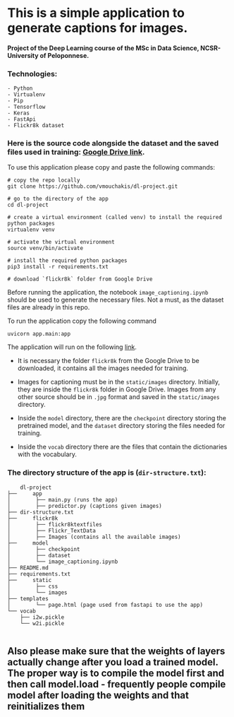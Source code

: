 # This is a simple application to generate captions for images.
#### Project of the Deep Learning course of the MSc in Data Science, NCSR-University of Peloponnese.

### Technologies:
    - Python
    - Virtualenv
    - Pip
    - Tensorflow
    - Keras
    - FastApi
    - Flickr8k dataset

### Here is the source code alongside the dataset and the saved files used in training: [Google Drive link](https://drive.google.com/drive/u/3/folders/1YlFUuwD4ea6z_nkZrA8xsmXH2RAkaBMZ).

To use this application please copy and paste the following commands:
```
# copy the repo locally
git clone https://github.com/vmouchakis/dl-project.git

# go to the directory of the app
cd dl-project

# create a virtual environment (called venv) to install the required python packages
virtualenv venv

# activate the virtual environment
source venv/bin/activate

# install the required python packages
pip3 install -r requirements.txt

# download `flickr8k` folder from Google Drive
```

Before running the application, the notebook `image_captioning.ipynb` should be used to generate the necessary files. Not a must, as the dataset files are already in this repo.


To run the application copy the following command
```
uvicorn app.main:app
```

The application will run on the following [link](http://localhost:8000/).

* It is necessary the folder `flickr8k` from the Google Drive to be downloaded, it contains all the images needed for training.

* Images for captioning must be in the `static/images` directory. Initially, they are inside the `flickr8k` folder in Google Drive. Images from any other source should be in `.jpg` format and saved in the `static/images` directory.

* Inside the `model` directory, there are the `checkpoint` directory storing the pretrained model, and the `dataset` directory storing the files needed for training.

* Inside the `vocab` directory there are the files that contain the dictionaries with the vocabulary.

### The directory structure of the app is (`dir-structure.txt`):
```
    dl-project
├──     app
│        ├── main.py (runs the app)
│        ├── predictor.py (captions given images)
├── dir-structure.txt
├──     flickr8k 
│        ├── flickr8ktextfiles
│        ├── Flickr_TextData
│        ├── Images (contains all the available images)
├──     model
│        ├── checkpoint
│        ├── dataset
│        └── image_captioning.ipynb
├── README.md
├── requirements.txt
├──     static
│        ├── css
│        └── images
├── templates
│        └── page.html (page used from fastapi to use the app)
└── vocab
    ├── i2w.pickle
    └── w2i.pickle


```

## Also please make sure that the weights of layers actually change after you load a trained model. The proper way is to compile the model first and then call model.load - frequently people compile model after loading the weights and that reinitializes them
